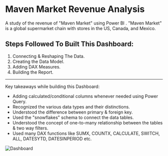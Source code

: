 # Maven Market Revenue Analysis
A study of the revenue of "Maven Market" using Power BI . "Maven Market" is a global supermarket chain with stores in the US, Canada, and Mexico.

## Steps Followed To Built This Dashboard:

1. Connecting & Reshaping The Data.
2. Creating the Data Model.
3. Adding DAX Measures.
4. Building the Report.
---------------------------------------------------------------------------
Key takeaways while building this Dashboard:

- Adding calculated/conditional columns whenever needed using
Power Query.
- Recognized the various data types and their distinctions.
- Understood the difference between primary & foreign key.
- Used the "snowflakes" schema to connect the data tables.
- Understood the concept of one-to-many relationship between the tables & two way filters.
- Used many DAX functions like SUMX, COUNTX, CALCULATE, SWITCH, ALL, DATESYTD, DATESINPERIOD etc.

![Dashboard](https://github.com/user-attachments/assets/f7057b24-c231-4b84-b00e-ddd58a07e985)
